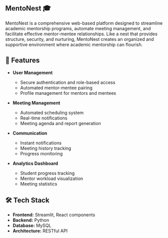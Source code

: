 ## MentoNest 🎓

MentoNest is a comprehensive web-based platform designed to streamline academic mentorship programs, automate meeting management, and facilitate effective mentor-mentee relationships. Like a nest that provides structure, security, and nurturing, MentoNest creates an organized and supportive environment where academic mentorship can flourish.

## 🚀 Features

- **User Management**
  - Secure authentication and role-based access
  - Automated mentor-mentee pairing
  - Profile management for mentors and mentees

- **Meeting Management**
  - Automated scheduling system
  - Real-time notifications
  - Meeting agenda and report generation

- **Communication**
  - Instant notifications
  - Meeting history tracking
  - Progress monitoring

- **Analytics Dashboard**
  - Student progress tracking
  - Mentor workload visualization
  - Meeting statistics

## 🛠️ Tech Stack

- **Frontend:** Streamlit, React components
- **Backend:** Python
- **Database:** MySQL
- **Architecture:** RESTful API

